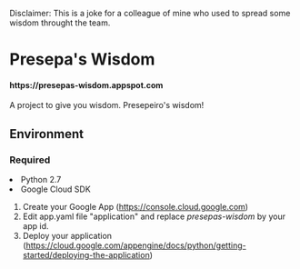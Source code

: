 Disclaimer: This is a joke for a colleague of mine who used to spread some wisdom throught the team.

<h1>Presepa's Wisdom</h1>
<h4>https://presepas-wisdom.appspot.com</h4>

A project to give you wisdom. Presepeiro's wisdom!

<h2>Environment</h2>
<h3>Required</h3>
<li>Python 2.7</li>
<li>Google Cloud SDK</li>

1. Create your Google App (https://console.cloud.google.com)
2. Edit app.yaml file "application" and replace <i>presepas-wisdom</i> by your app id.
3. Deploy your application (https://cloud.google.com/appengine/docs/python/getting-started/deploying-the-application)
